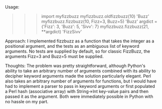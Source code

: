 Usage:

>>>import myfizzbuzz
>>>myfizzbuzz.oldfizzbuzz(10)
'Buzz'
>>>myfizzbuzz.fizzbuzz(10, Fizz=3, Buzz=5)
'Buzz'
>>>argdict = {'Fizz': 3, 'Buzz': 5, 'Sivv': 7}
>>>myfizzbuzz.fizzbuzz(21, **argdict)
'FizzSivv'

Approach:
I implemented fizzbuzz as a function that takes the integer as a
positional argument, and the tests as an ambiguous list of keyword
arguments. No tests are supplied by default, so for classic FizzBuzz,
the arguments Fizz=3 and Buzz=5 must be supplied.

Thoughts:
The problem was pretty straightforward, although Python's ability to
take an arbitrary number of arguments combined with its ability to
decipher keyword arguments made the solution particularly elegant. Perl
also takes an arbitrary number of arguments for functions, but I would
have had to implement a parser to pass in keyword arguments or first
populated a Perl hash (associative array) with String->Int key-value
pairs and then passed it as the argument. Both were immediately possible
in Python with no hassle on my part.